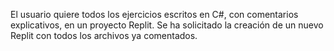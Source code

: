 El usuario quiere todos los ejercicios escritos en C#, con comentarios explicativos, en un proyecto Replit. Se ha solicitado la creación de un nuevo Replit con todos los archivos ya comentados.